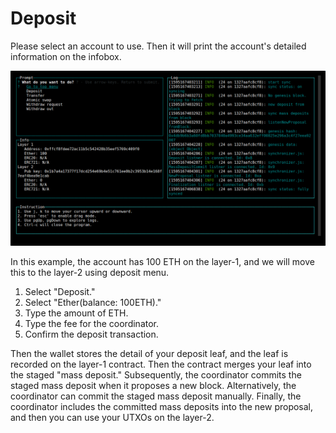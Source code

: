 # Deposit

Please select an account to use. Then it will print the account's detailed information on the infobox.

![](../.gitbook/assets/image%20%282%29.png)

In this example, the account has 100 ETH on the layer-1, and we will move this to the layer-2 using deposit menu.

1. Select "Deposit."
2. Select "Ether\(balance: 100ETH\)."
3. Type the amount of ETH.
4. Type the fee for the coordinator.
5. Confirm the deposit transaction.

Then the wallet stores the detail of your deposit leaf, and the leaf is recorded on the layer-1 contract. Then the contract merges your leaf into the staged "mass deposit." Subsequently, the coordinator commits the staged mass deposit when it proposes a new block. Alternatively, the coordinator can commit the staged mass deposit manually. Finally, the coordinator includes the committed mass deposits into the new proposal, and then you can use your UTXOs on the layer-2.

